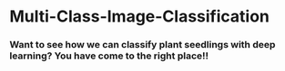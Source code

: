 # Multi-Class-Image-Classification
### Want to see how we can classify plant seedlings with deep learning? You have come to the right place!!
